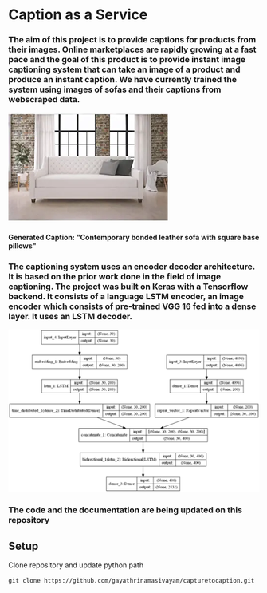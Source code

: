 # Caption as a Service

### The aim of this project is to provide captions for products from their images. Online marketplaces are rapidly growing at a fast pace and the goal of this product is to provide instant image captioning system that can take an image of a product and produce an instant caption. We have currently trained the system using images of sofas and their captions from webscraped data.

![Contemporary bonded leather sofa with square base pillows](/download.png)
#### Generated Caption: "Contemporary bonded leather sofa with square base pillows"

### The captioning system uses an encoder decoder architecture. It is based on the prior work done in the field of image captioning. The project was built on Keras with a Tensorflow backend. It consists of a language LSTM encoder, an image encoder which consists of pre-trained VGG 16 fed into a dense layer. It uses an LSTM decoder.

![Model](/model.png)

### The code and the documentation are being updated on this repository

## Setup
Clone repository and update python path
```
git clone https://github.com/gayathrinamasivayam/capturetocaption.git

```

